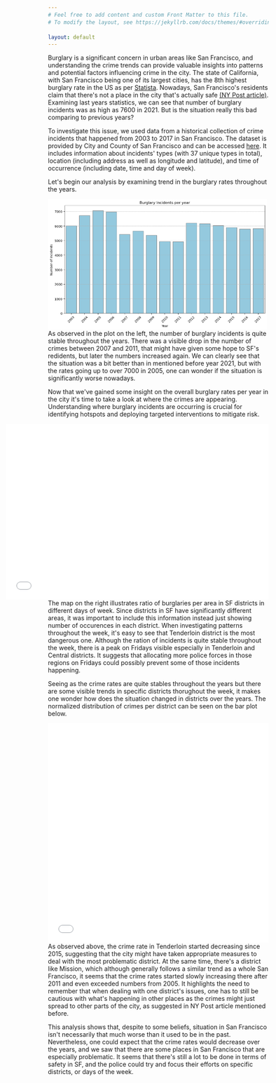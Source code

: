 ```yaml
---
# Feel free to add content and custom Front Matter to this file.
# To modify the layout, see https://jekyllrb.com/docs/themes/#overriding-theme-defaults

layout: default
---
```


Burglary is a significant concern in urban areas like San Francisco, and understanding the crime trends can provide valuable insights into patterns and potential factors influencing crime in the city. The state of California, with San Francisco being one of its largest cities, has the 8th highest burglary rate in the US as per [Statista](https://www.statista.com/statistics/232580/burglary-rate-in-the-us-by-state/). Nowadays, San Francisco's residents claim that there's not a place in the city that's actually safe [(NY Post article)](https://nypost.com/2024/02/28/us-news/now-nowhere-in-san-francisco-is-safe-from-crime/). Examining last years statistics, we can see that number of burglary incidents was as high as 7600 in 2021. But is the situation really this bad comparing to previous years?


To investigate this issue, we used data from a historical collection of crime incidents that happened from 2003 to 2017 in San Francisco. The dataset is provided by City and County of San Francisco and can be accessed [here](https://data.sfgov.org/Public-Safety/Police-Department-Incident-Reports-Historical-2003/tmnf-yvry/about_data). It includes information about incidents' types (with 37 unique types in total), location (including address as well as longitude and latitude), and time of occurrence (including date, time and day of week).

Let's begin our analysis by examining trend in the burglary rates throughout the years. 

<img align="left" width="500" src="assets/burglary_years.png">
<!-- *Burglary Incidents per Year (2012-2017)* -->

As observed in the plot on the left, the number of burglary incidents is quite stable throughout the years. There was a visible drop in the number of crimes between 2007 and 2011, that might have given some hope to SF's redidents, but later the numbers increased again. We can clearly see that the situation was a bit better than in mentioned before year 2021, but with the rates going up to over 7000 in 2005, one can wonder if the situation is significantly worse nowadays. 

Now that we've gained some insight on the overall burglary rates per year in the city it's time to take a look at where the crimes are appearing. Understanding where burglary incidents are occurring is crucial for identifying hotspots and deploying targeted interventions to mitigate risk. 

<iframe src="assets/map.html" 
    align="right" 
    width="600" 
    height="400"
    scrolling="no" 
    seamless="seamless" 
    frameborder="0">
</iframe>

The map on the right illustrates ratio of burglaries per area in SF districts in different days of week. Since districts in SF have significantly different areas, it was important to include this information instead just showing number of occurences in each district. When investigating patterns throughout the week, it's easy to see that Tenderloin district is the most dangerous one. Although the ration of incidents is quite stable throughout the week, there is a peak on Fridays visible especially in Tenderloin and Central districts. It suggests that allocating more police forces in those regions on Fridays could possibly prevent some of those incidents happening.


Seeing as the crime rates are quite stables throughout the years but there are some visible trends in specific districts thorughout the week, it makes one wonder how does the situation changed in districts over the years. The normalized distribution of crimes per district can be seen on the bar plot below.

<iframe src="assets/districts_years.html"
    sandbox="allow-same-origin allow-scripts"
    align="left"
    width="100%"
    height="500"
    scrolling="no"
    seamless="seamless"
    frameborder="0">
</iframe>

As observed above, the crime rate in Tenderloin started decreasing since 2015, suggesting that the city might have taken appropriate measures to deal with the most problematic district. At the same time, there's a district like Mission, which although generally follows a similar trend as a whole San Francisco, it seems that the crime rates started slowly increasing there after 2011 and even exceeded numbers from 2005. It highlights the need to remember that when dealing with one district's issues, one has to still be cautious with what's happening in other places as the crimes might just spread to other parts of the city, as suggested in NY Post article mentioned before.

This analysis shows that, despite to some beliefs, situation in San Francisco isn't necessarily that much worse than it used to be in the past. Nevertheless, one could expect that the crime rates would decrease over the years, and we saw that there are some places in San Francisco that are especially problematic. It seems that there's still a lot to be done in terms of safety in SF, and the police could try and focus their efforts on specific districts, or days of the week.